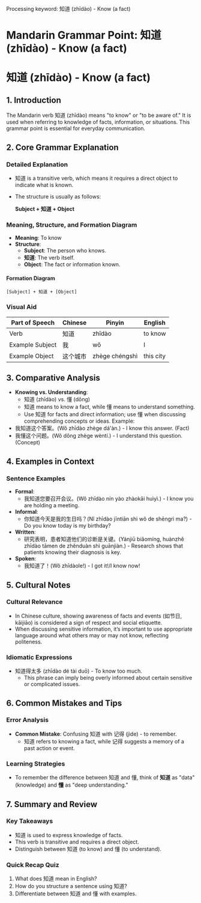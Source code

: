 Processing keyword: 知道 (zhīdào) - Know (a fact)
# Mandarin Grammar Point: 知道 (zhīdào) - Know (a fact)
# 知道 (zhīdào) - Know (a fact)
## 1. Introduction
The Mandarin verb 知道 (zhīdào) means "to know" or "to be aware of." It is used when referring to knowledge of facts, information, or situations. This grammar point is essential for everyday communication.
## 2. Core Grammar Explanation
### Detailed Explanation
* 知道 is a transitive verb, which means it requires a direct object to indicate what is known.
* The structure is usually as follows:
  
  **Subject + 知道 + Object**
### Meaning, Structure, and Formation Diagram
- **Meaning**: To know
- **Structure**: 
  - **Subject**: The person who knows.
  - **知道**: The verb itself.
  - **Object**: The fact or information known.
#### Formation Diagram
```
[Subject] + 知道 + [Object]
```
### Visual Aid
| Part of Speech | Chinese | Pinyin  | English         |
|----------------|---------|---------|------------------|
| Verb           | 知道    | zhīdào  | to know          |
| Example Subject| 我      | wǒ      | I                |
| Example Object | 这个城市| zhège chéngshì| this city       |
## 3. Comparative Analysis
- **Knowing vs. Understanding**: 
  - 知道 (zhīdào) vs. 懂 (dǒng)
  - 知道 means to know a fact, while 懂 means to understand something. 
  - Use 知道 for facts and direct information; use 懂 when discussing comprehending concepts or ideas. 
Example:
- 我知道这个答案。(Wǒ zhīdào zhège dá'àn.) - I know this answer. (Fact)
- 我懂这个问题。(Wǒ dǒng zhège wèntí.) - I understand this question. (Concept)
## 4. Examples in Context
### Sentence Examples
- **Formal**: 
  - 我知道您要召开会议。(Wǒ zhīdào nín yào zhàokāi huìyì.) - I know you are holding a meeting.
- **Informal**: 
  - 你知道今天是我的生日吗？(Nǐ zhīdào jīntiān shì wǒ de shēngrì ma?) - Do you know today is my birthday?
- **Written**: 
  - 研究表明，患者知道他们的诊断是关键。(Yánjiū biǎomíng, huànzhě zhīdào tāmen de zhěnduàn shì guānjiàn.) - Research shows that patients knowing their diagnosis is key.
- **Spoken**: 
  - 我知道了！(Wǒ zhīdàole!) - I got it!/I know now!
## 5. Cultural Notes
### Cultural Relevance
- In Chinese culture, showing awareness of facts and events (如节日, kāijiāo) is considered a sign of respect and social etiquette.
- When discussing sensitive information, it’s important to use appropriate language around what others may or may not know, reflecting politeness.
### Idiomatic Expressions
- 知道得太多 (zhīdào dé tài duō) - To know too much.
   - This phrase can imply being overly informed about certain sensitive or complicated issues.
## 6. Common Mistakes and Tips
### Error Analysis
- **Common Mistake**: Confusing 知道 with 记得 (jìde) - to remember.
  - 知道 refers to knowing a fact, while 记得 suggests a memory of a past action or event.
### Learning Strategies
- To remember the difference between 知道 and 懂, think of **知道** as "data" (knowledge) and **懂** as "deep understanding."
## 7. Summary and Review
### Key Takeaways
- 知道 is used to express knowledge of facts.
- This verb is transitive and requires a direct object.
- Distinguish between 知道 (to know) and 懂 (to understand).
### Quick Recap Quiz
1. What does 知道 mean in English?
2. How do you structure a sentence using 知道?
3. Differentiate between 知道 and 懂 with examples.
